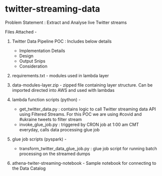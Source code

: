 # twitter-streaming-data

Problem Statement : Extract and Analyse live Twitter streams

Files Attached - 

1. Twitter Data Pipeline POC : Includes below details
    - Implementation Details
    - Design 
    - Output Snips
    - Consideration

2. requirements.txt - modules used in lambda layer

3. data-modules-layer.zip - zipped file containing layer structure. Can be imported directed into AWS and used with lambdas

4. lambda function scripts (python) - 
    - get_twitter_data.py : contains logic to call Twitter streaming data API using Filtered Streams.
                            For this POC we are using #covid and #ukraine tweets to filter stream
    - invoke_glue_job.py : triggered by CRON job at 1:00 am CMT everyday, calls data processing glue job

5. glue job scripts (pyspark) - 
    - transform_twitter_data_glue_job.py : glue job script for running batch processing on the streamed dumps

6. athena-twiter-streaming-notebook - Sample notebook for connecting to the Data Catalog

